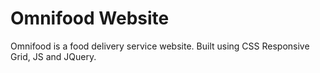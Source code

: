 # Omnifood Website
Omnifood is a food delivery service website. Built using CSS Responsive Grid, JS and JQuery.
